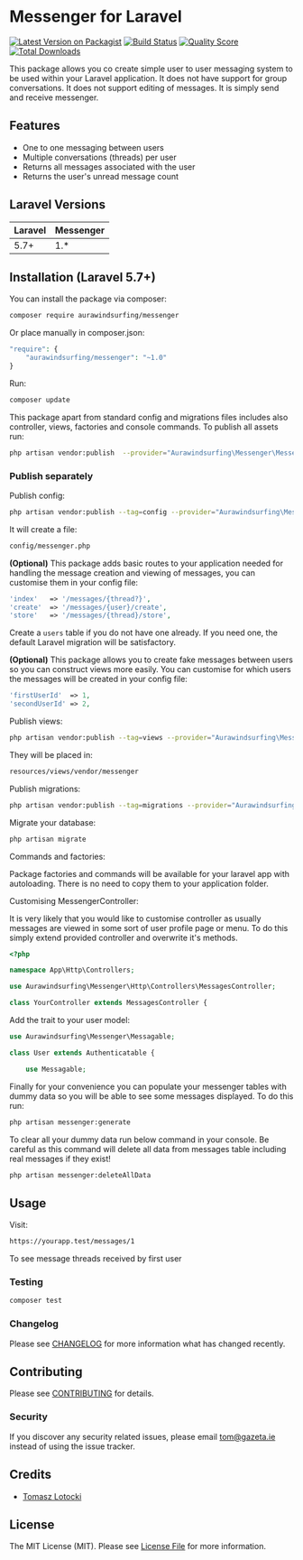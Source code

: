 # Messenger for Laravel

[![Latest Version on Packagist](https://img.shields.io/packagist/v/aurawindsurfing/messenger.svg?style=flat-square)](https://packagist.org/packages/aurawindsurfing/messenger)
[![Build Status](https://img.shields.io/travis/aurawindsurfing/messenger/master.svg?style=flat-square)](https://travis-ci.org/aurawindsurfing/messenger)
[![Quality Score](https://img.shields.io/scrutinizer/g/aurawindsurfing/messenger.svg?style=flat-square)](https://scrutinizer-ci.com/g/aurawindsurfing/messenger)
[![Total Downloads](https://img.shields.io/packagist/dt/aurawindsurfing/messenger.svg?style=flat-square)](https://packagist.org/packages/aurawindsurfing/messenger)

This package allows you co create simple user to user messaging system to be used within your Laravel application. It does not have support for group conversations. It does not support editing of messages. It is simply send and receive messenger.

## Features
* One to one messaging between users
* Multiple conversations (threads) per user
* Returns all messages associated with the user
* Returns the user's unread message count


## Laravel Versions

Laravel | Messenger
--- | ---
5.7+ | 1.*

## Installation (Laravel 5.7+)

You can install the package via composer:

```bash
composer require aurawindsurfing/messenger
```

Or place manually in composer.json:

```php
"require": {
    "aurawindsurfing/messenger": "~1.0"
}
```

Run:

```bash
composer update
```

This package apart from standard config and migrations files includes also controller, views, factories and console commands. To publish all assets run:
```bash
php artisan vendor:publish  --provider="Aurawindsurfing\Messenger\MessengerServiceProvider"
```

### Publish separately

Publish config:

```bash
php artisan vendor:publish --tag=config --provider="Aurawindsurfing\Messenger\MessengerServiceProvider"
```
It will create a file:
```bash
config/messenger.php
```

**(Optional)** This package adds basic routes to your application needed for handling the message creation and viewing of messages, you can customise them in your config file:

```php
'index'   => '/messages/{thread?}',
'create'  => '/messages/{user}/create',
'store'   => '/messages/{thread}/store',
```

Create a `users` table if you do not have one already. If you need one, the default Laravel migration will be satisfactory.

**(Optional)** This package allows you to create fake messages between users so you can construct views more easily. You can customise for which users the messages will be created in your config file:

```php
'firstUserId'  => 1,
'secondUserId' => 2,
```

Publish views:

```bash
php artisan vendor:publish --tag=views --provider="Aurawindsurfing\Messenger\MessengerServiceProvider"
```

They will be placed in:
```bash
resources/views/vendor/messenger
```
    
Publish migrations:

```bash
php artisan vendor:publish --tag=migrations --provider="Aurawindsurfing\Messenger\MessengerServiceProvider" 
```

Migrate your database:

```bash
php artisan migrate
```

Commands and factories:

Package factories and commands will be available for your laravel app with autoloading. There is no need to copy them to your application folder.

Customising MessengerController:

It is very likely that you would like to customise controller as usually messages are viewed in some sort of user profile page or menu.
To do this simply extend provided controller and overwrite it's methods.

```php
<?php

namespace App\Http\Controllers;

use Aurawindsurfing\Messenger\Http\Controllers\MessagesController;

class YourController extends MessagesController {
```

Add the trait to your user model:

```php
use Aurawindsurfing\Messenger\Messagable;

class User extends Authenticatable {

    use Messagable;

```

Finally for your convenience you can populate your messenger tables with dummy data so you will be able to see some messages displayed. To do this run:
```bash
php artisan messenger:generate
```
To clear all your dummy data run below command in your console. Be careful as this command will delete all data from messages table including real messages if they exist!
```bash
php artisan messenger:deleteAllData
```



## Usage

Visit:

```bash
https://yourapp.test/messages/1
```
To see message threads received by first user

### Testing

``` bash
composer test
```

### Changelog

Please see [CHANGELOG](CHANGELOG.md) for more information what has changed recently.

## Contributing

Please see [CONTRIBUTING](CONTRIBUTING.md) for details.

### Security

If you discover any security related issues, please email tom@gazeta.ie instead of using the issue tracker.

## Credits

- [Tomasz Lotocki](https://github.com/aurawindsurfing)

## License

The MIT License (MIT). Please see [License File](LICENSE.md) for more information.
